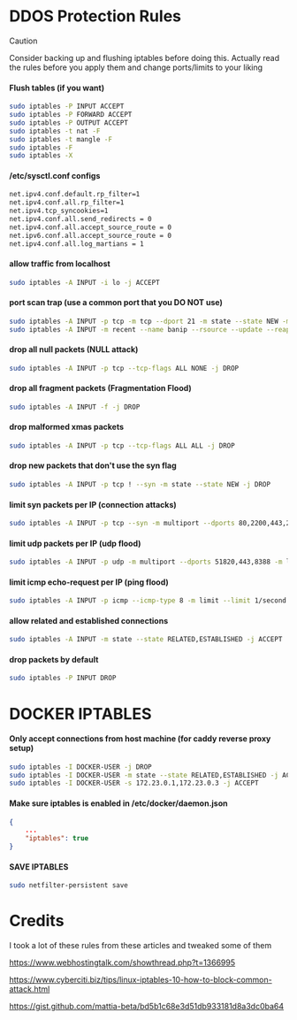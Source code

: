 # DDOS Protection Rules

> [!CAUTION]
> Consider backing up and flushing iptables before doing this. Actually read the rules before you apply them and change ports/limits to your liking

#### Flush tables (if you want)
```bash
sudo iptables -P INPUT ACCEPT
sudo iptables -P FORWARD ACCEPT
sudo iptables -P OUTPUT ACCEPT
sudo iptables -t nat -F
sudo iptables -t mangle -F
sudo iptables -F
sudo iptables -X
```

#### /etc/sysctl.conf configs
```bash
net.ipv4.conf.default.rp_filter=1
net.ipv4.conf.all.rp_filter=1
net.ipv4.tcp_syncookies=1
net.ipv4.conf.all.send_redirects = 0
net.ipv4.conf.all.accept_source_route = 0
net.ipv6.conf.all.accept_source_route = 0
net.ipv4.conf.all.log_martians = 1
```

#### allow traffic from localhost
```bash
sudo iptables -A INPUT -i lo -j ACCEPT
```

#### port scan trap (use a common port that you DO NOT use)
```bash
sudo iptables -A INPUT -p tcp -m tcp --dport 21 -m state --state NEW -m recent --name banip --rsource --set -j LOG
sudo iptables -A INPUT -m recent --name banip --rsource --update --reap --seconds 300 -j DROP
```

#### drop all null packets (NULL attack)
```bash
sudo iptables -A INPUT -p tcp --tcp-flags ALL NONE -j DROP
```

#### drop all fragment packets (Fragmentation Flood)
```bash
sudo iptables -A INPUT -f -j DROP
```

#### drop malformed xmas packets
```bash
sudo iptables -A INPUT -p tcp --tcp-flags ALL ALL -j DROP
```

#### drop new packets that don't use the syn flag
```bash
sudo iptables -A INPUT -p tcp ! --syn -m state --state NEW -j DROP
```

#### limit syn packets per IP (connection attacks)
```bash
sudo iptables -A INPUT -p tcp --syn -m multiport --dports 80,2200,443,22,21,8388,25565 -m limit --limit 8/second --limit-burst 5 -j ACCEPT
```

#### limit udp packets per IP (udp flood)
```bash
sudo iptables -A INPUT -p udp -m multiport --dports 51820,443,8388 -m limit --limit 50/second --limit-burst 10 -j ACCEPT
```

#### limit icmp echo-request per IP (ping flood)
```bash
sudo iptables -A INPUT -p icmp --icmp-type 8 -m limit --limit 1/second --limit-burst 3 -j ACCEPT
```

#### allow related and established connections
```bash
sudo iptables -A INPUT -m state --state RELATED,ESTABLISHED -j ACCEPT
```

#### drop packets by default
```bash
sudo iptables -P INPUT DROP
```


# DOCKER IPTABLES

#### Only accept connections from host machine (for caddy reverse proxy setup)
```bash
sudo iptables -I DOCKER-USER -j DROP
sudo iptables -I DOCKER-USER -m state --state RELATED,ESTABLISHED -j ACCEPT
sudo iptables -I DOCKER-USER -s 172.23.0.1,172.23.0.3 -j ACCEPT
```

#### Make sure iptables is enabled in /etc/docker/daemon.json
```json
{
    ...
    "iptables": true
}
```

#### SAVE IPTABLES #

```bash
sudo netfilter-persistent save
```

# Credits

I took a lot of these rules from these articles and tweaked some of them

<https://www.webhostingtalk.com/showthread.php?t=1366995>

<https://www.cyberciti.biz/tips/linux-iptables-10-how-to-block-common-attack.html>

<https://gist.github.com/mattia-beta/bd5b1c68e3d51db933181d8a3dc0ba64>
